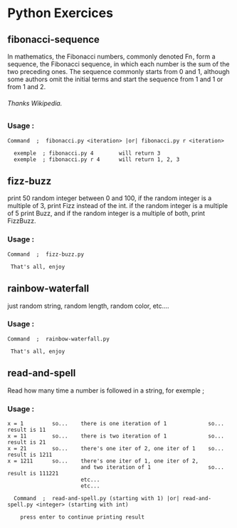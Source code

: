 # Python Exercices


## fibonacci-sequence

In mathematics, the Fibonacci numbers, commonly denoted Fn , form a sequence, the Fibonacci sequence, in which each number is the sum of the two preceding ones. The sequence commonly starts from 0 and 1, although some authors omit the initial terms and start the sequence from 1 and 1 or from 1 and 2.

<h6>Thanks Wikipedia.</h6>

### Usage :
```
Command  ;  fibonacci.py <iteration> |or| fibonacci.py r <iteration>
  
  exemple  ; fibonacci.py 4        will return 3
  exemple  ; fibonacci.py r 4      will return 1, 2, 3
```

## fizz-buzz

print 50 random integer between 0 and 100, if the random integer is a multiple of 3, print Fizz instead of the int. if the random integer is a multiple of 5 print Buzz, and if the random integer is a multiple of both, print FizzBuzz.

### Usage :
```
Command  ;  fizz-buzz.py

 That's all, enjoy
```



## rainbow-waterfall

just random string, random length, random color, etc....


### Usage :
```
Command  ;  rainbow-waterfall.py

 That's all, enjoy
```

## read-and-spell

Read how many time a number is followed in a string, for exemple ; 

### Usage :
```
x = 1         so...    there is one iteration of 1             so...   result is 11
x = 11        so...    there is two iteration of 1             so...   result is 21
x = 21        so...    there's one iter of 2, one iter of 1    so...   result is 1211
x = 1211      so...    there's one iter of 1, one iter of 2,
                       and two iteration of 1                  so...   result is 111221
                       etc...
                       etc...
                       
  Command  ;  read-and-spell.py (starting with 1) |or| read-and-spell.py <integer> (starting with int)
    
    press enter to continue printing result
```

